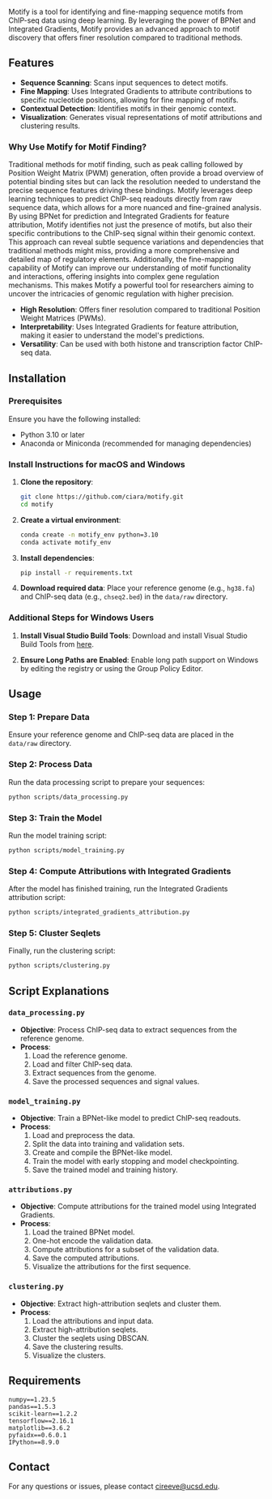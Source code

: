 Motify is a tool for identifying and fine-mapping sequence motifs from ChIP-seq data using deep learning. By leveraging the power of BPNet and Integrated Gradients, Motify provides an advanced approach to motif discovery that offers finer resolution compared to traditional methods.

## Features

- **Sequence Scanning**: Scans input sequences to detect motifs.
- **Fine Mapping**: Uses Integrated Gradients to attribute contributions to specific nucleotide positions, allowing for fine mapping of motifs.
- **Contextual Detection**: Identifies motifs in their genomic context.
- **Visualization**: Generates visual representations of motif attributions and clustering results.

### Why Use Motify for Motif Finding?

Traditional methods for motif finding, such as peak calling followed by Position Weight Matrix (PWM) generation, often provide a broad overview of potential binding sites but can lack the resolution needed to understand the precise sequence features driving these bindings. Motify leverages deep learning techniques to predict ChIP-seq readouts directly from raw sequence data, which allows for a more nuanced and fine-grained analysis. By using BPNet for prediction and Integrated Gradients for feature attribution, Motify identifies not just the presence of motifs, but also their specific contributions to the ChIP-seq signal within their genomic context. This approach can reveal subtle sequence variations and dependencies that traditional methods might miss, providing a more comprehensive and detailed map of regulatory elements. Additionally, the fine-mapping capability of Motify can improve our understanding of motif functionality and interactions, offering insights into complex gene regulation mechanisms. This makes Motify a powerful tool for researchers aiming to uncover the intricacies of genomic regulation with higher precision.

- **High Resolution**: Offers finer resolution compared to traditional Position Weight Matrices (PWMs).
- **Interpretability**: Uses Integrated Gradients for feature attribution, making it easier to understand the model's predictions.
- **Versatility**: Can be used with both histone and transcription factor ChIP-seq data.

## Installation

### Prerequisites

Ensure you have the following installed:
- Python 3.10 or later
- Anaconda or Miniconda (recommended for managing dependencies)

### Install Instructions for macOS and Windows

1. **Clone the repository**:
   ```sh
   git clone https://github.com/ciara/motify.git
   cd motify
   ```

2. **Create a virtual environment**:
   ```sh
   conda create -n motify_env python=3.10
   conda activate motify_env
   ```

3. **Install dependencies**:
   ```sh
   pip install -r requirements.txt
   ```

4. **Download required data**:
   Place your reference genome (e.g., `hg38.fa`) and ChIP-seq data (e.g., `chseq2.bed`) in the `data/raw` directory.

### Additional Steps for Windows Users

1. **Install Visual Studio Build Tools**:
   Download and install Visual Studio Build Tools from [here](https://visualstudio.microsoft.com/visual-cpp-build-tools/).

2. **Ensure Long Paths are Enabled**:
   Enable long path support on Windows by editing the registry or using the Group Policy Editor.

## Usage

### Step 1: Prepare Data

Ensure your reference genome and ChIP-seq data are placed in the `data/raw` directory.

### Step 2: Process Data

Run the data processing script to prepare your sequences:

```sh
python scripts/data_processing.py
```

### Step 3: Train the Model

Run the model training script:

```sh
python scripts/model_training.py
```

### Step 4: Compute Attributions with Integrated Gradients

After the model has finished training, run the Integrated Gradients attribution script:

```sh
python scripts/integrated_gradients_attribution.py
```

### Step 5: Cluster Seqlets

Finally, run the clustering script:

```sh
python scripts/clustering.py
```

## Script Explanations

### `data_processing.py`

- **Objective**: Process ChIP-seq data to extract sequences from the reference genome.
- **Process**:
  1. Load the reference genome.
  2. Load and filter ChIP-seq data.
  3. Extract sequences from the genome.
  4. Save the processed sequences and signal values.

### `model_training.py`

- **Objective**: Train a BPNet-like model to predict ChIP-seq readouts.
- **Process**:
  1. Load and preprocess the data.
  2. Split the data into training and validation sets.
  3. Create and compile the BPNet-like model.
  4. Train the model with early stopping and model checkpointing.
  5. Save the trained model and training history.

### `attributions.py`

- **Objective**: Compute attributions for the trained model using Integrated Gradients.
- **Process**:
  1. Load the trained BPNet model.
  2. One-hot encode the validation data.
  3. Compute attributions for a subset of the validation data.
  4. Save the computed attributions.
  5. Visualize the attributions for the first sequence.

### `clustering.py`

- **Objective**: Extract high-attribution seqlets and cluster them.
- **Process**:
  1. Load the attributions and input data.
  2. Extract high-attribution seqlets.
  3. Cluster the seqlets using DBSCAN.
  4. Save the clustering results.
  5. Visualize the clusters.

## Requirements

```
numpy==1.23.5
pandas==1.5.3
scikit-learn==1.2.2
tensorflow==2.16.1
matplotlib==3.6.2
pyfaidx==0.6.0.1
IPython==8.9.0
```

## Contact

For any questions or issues, please contact cireeve@ucsd.edu.

